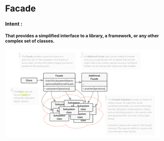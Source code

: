 # Facade

### Intent :

#### That provides a simplified interface to a library, a framework, or any other complex set of classes.


![Facade Diagram](./facade.png "Facade Diagram")